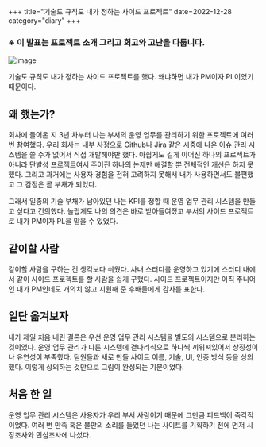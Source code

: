 +++
title="기술도 규칙도 내가 정하는 사이드 프로젝트"
date=2022-12-28
category="diary"
+++

### ※ 이 발표는 프로젝트 소개 그리고 회고와 고난을 다룹니다.

![image](/img/side_project_review_01.png)

기술도 규칙도 내가 정하는 사이드 프로젝트를 했다. 왜냐하면 내가 PM이자 PL이었기 때문이다.

## 왜 했는가?

회사에 들어온 지 3년 차부터 나는 부서의 운영 업무를 관리하기 위한 프로젝트에 여러 번 참여했다. 
우리 회사는 내부 사정으로 Github나 Jira 같은 시중에 나온 이슈 관리 시스템을 쓸 수가 없어서 직접 개발해야만 했다.
아쉽게도 길게 이어진 하나의 프로젝트가 아니라 단발성 프로젝트여서 주어진 하나의 논제만 해결할 뿐 전체적인 개선은 하지 못했다.
그리고 과거에는 사용자 경험을 전혀 고려하지 못해서 내가 사용하면서도 불편했고 그 감정은 곧 부채가 되었다.
  
그래서 일종의 기술 부채가 남아있던 나는 KPI를 정할 때 운영 업무 관리 시스템을 만들고 싶다고 건의했다.
놀랍게도 나의 의견은 바로 받아들여졌고 부서의 사이드 프로젝트로 내가 PM이자 PL을 맡을 수 있었다.

## 같이할 사람

같이할 사람을 구하는 건 생각보다 쉬웠다. 사내 스터디를 운영하고 있기에 스터디 내에서 같이 사이드 프로젝트를 할 사람을 쉽게 구했다.
사이드 프로젝트이지만 아직 주니어인 내가 PM인데도 개의치 않고 지원해 준 후배들에게 감사를 표한다.
  
## 일단 옮겨보자

내가 제일 처음 내린 결론은 우선 운영 업무 관리 시스템을 별도의 시스템으로 분리하는 것이었다.
운영 업무 관리가 다른 시스템에 곁다리식으로 하나씩 끼워져있어서 상징성이나 유연성이 부족했다.
팀원들과 새로 만들 사이트 이름, 기술, UI, 인증 방식 등을 상의했다. 이렇게 상의하는 것만으로 그림이 완성되는 기분이었다.

## 처음 한 일

운영 업무 관리 시스템은 사용자가 우리 부서 사람이기 때문에 그만큼 피드백이 즉각적이었다.
여러 번 만족 혹은 불만의 소리를 들었던 나는 사이트를 기획하기 전에 먼저 시장조사와 민심조사에 나섰다.



